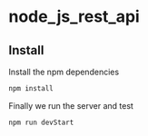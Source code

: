 # node_js_rest_api

## Install

Install the npm dependencies

```bash
npm install
```

Finally we run the server and test

```bash
npm run devStart
```